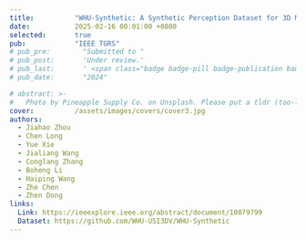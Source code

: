 ```yaml
---
title:          "WHU-Synthetic: A Synthetic Perception Dataset for 3D Multi-Task Model Research"
date:           2025-02-16 00:01:00 +0800
selected:       true
pub:            "IEEE TGRS"
# pub_pre:        "Submitted to "
# pub_post:       'Under review.'
# pub_last:       ' <span class="badge badge-pill badge-publication badge-success">Spotlight</span>'
# pub_date:       "2024"

# abstract: >-
#   Photo by Pineapple Supply Co. on Unsplash. Please put a tldr (too-long-didnt-read, 1~2 sentences) of your publication here. It is not recommended to put the actual abstract here because it is usually too long to fit in. $\LaTeX$ is supported. $a=b+c$.
cover:          /assets/images/covers/cover3.jpg
authors:
  - Jiahao Zhou
  - Chen Long
  - Yue Xie
  - Jialiang Wang
  - Conglang Zhang
  - Boheng Li
  - Haiping Wang
  - Zhe Chen
  - Zhen Dong
links:
  Link: https://ieeexplore.ieee.org/abstract/document/10879799
  Dataset: https://github.com/WHU-USI3DV/WHU-Synthetic
---
```


